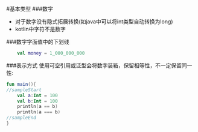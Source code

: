 #基本类型
###数字
* 对于数字没有隐式拓展转换(如java中可以将int类型自动转换为long)
* kotlin中字符不是数字

###数字字面值中的下划线
```kotlin
	val money = 1_000_000_000
```

###表示方式
使用可空引用或泛型会将数字装箱，保留相等性，不一定保留同一性:

<div class="sample" markdown="1" theme="idea">

```kotlin
fun main(){
//sampleStart
	val a:Int = 100
	val b:Int = 100
	println(a == b)
	println(a === b)
//sampleEnd
}
```
</div>